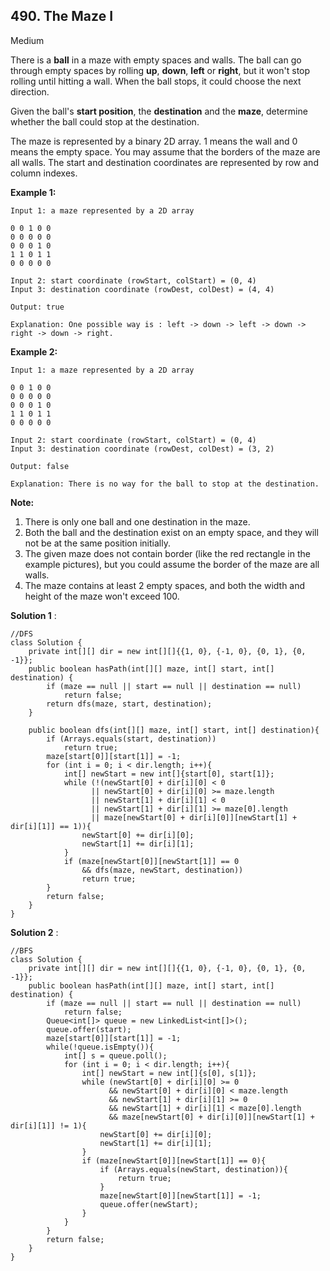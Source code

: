## 490. The Maze I

Medium

There is a **ball** in a maze with empty spaces and walls. The ball can go through empty spaces by rolling **up**, **down**, **left** or **right**, but it won't stop rolling until hitting a wall. When the ball stops, it could choose the next direction.

Given the ball's **start position**, the **destination** and the **maze**, determine whether the ball could stop at the destination.

The maze is represented by a binary 2D array. 1 means the wall and 0 means the empty space. You may assume that the borders of the maze are all walls. The start and destination coordinates are represented by row and column indexes.

 

**Example 1:**

```
Input 1: a maze represented by a 2D array

0 0 1 0 0
0 0 0 0 0
0 0 0 1 0
1 1 0 1 1
0 0 0 0 0

Input 2: start coordinate (rowStart, colStart) = (0, 4)
Input 3: destination coordinate (rowDest, colDest) = (4, 4)

Output: true

Explanation: One possible way is : left -> down -> left -> down -> right -> down -> right.
```

**Example 2:**

```
Input 1: a maze represented by a 2D array

0 0 1 0 0
0 0 0 0 0
0 0 0 1 0
1 1 0 1 1
0 0 0 0 0

Input 2: start coordinate (rowStart, colStart) = (0, 4)
Input 3: destination coordinate (rowDest, colDest) = (3, 2)

Output: false

Explanation: There is no way for the ball to stop at the destination.
```

 

**Note:**

1. There is only one ball and one destination in the maze.
2. Both the ball and the destination exist on an empty space, and they will not be at the same position initially.
3. The given maze does not contain border (like the red rectangle in the example pictures), but you could assume the border of the maze are all walls.
4. The maze contains at least 2 empty spaces, and both the width and height of the maze won't exceed 100.

**Solution 1** :

```
//DFS
class Solution {
    private int[][] dir = new int[][]{{1, 0}, {-1, 0}, {0, 1}, {0, -1}};
    public boolean hasPath(int[][] maze, int[] start, int[] destination) {
        if (maze == null || start == null || destination == null)
            return false;
        return dfs(maze, start, destination);
    }
    
    public boolean dfs(int[][] maze, int[] start, int[] destination){
        if (Arrays.equals(start, destination))
            return true;
        maze[start[0]][start[1]] = -1;
        for (int i = 0; i < dir.length; i++){
            int[] newStart = new int[]{start[0], start[1]};
            while (!(newStart[0] + dir[i][0] < 0 
                  || newStart[0] + dir[i][0] >= maze.length 
                  || newStart[1] + dir[i][1] < 0
                  || newStart[1] + dir[i][1] >= maze[0].length 
                  || maze[newStart[0] + dir[i][0]][newStart[1] + dir[i][1]] == 1)){
                newStart[0] += dir[i][0];
                newStart[1] += dir[i][1];
            }
            if (maze[newStart[0]][newStart[1]] == 0 
            	&& dfs(maze, newStart, destination))
                return true;   
        }
        return false;
    }
}
```

**Solution 2** :

```
//BFS
class Solution {
    private int[][] dir = new int[][]{{1, 0}, {-1, 0}, {0, 1}, {0, -1}};
    public boolean hasPath(int[][] maze, int[] start, int[] destination) {
        if (maze == null || start == null || destination == null)
            return false;
        Queue<int[]> queue = new LinkedList<int[]>();
        queue.offer(start);
        maze[start[0]][start[1]] = -1;
        while(!queue.isEmpty()){
            int[] s = queue.poll();
            for (int i = 0; i < dir.length; i++){
                int[] newStart = new int[]{s[0], s[1]};
                while (newStart[0] + dir[i][0] >= 0
                	  && newStart[0] + dir[i][0] < maze.length
                      && newStart[1] + dir[i][1] >= 0 
                      && newStart[1] + dir[i][1] < maze[0].length 
                      && maze[newStart[0] + dir[i][0]][newStart[1] + dir[i][1]] != 1){
                    newStart[0] += dir[i][0];
                    newStart[1] += dir[i][1];
                }
                if (maze[newStart[0]][newStart[1]] == 0){
                    if (Arrays.equals(newStart, destination)){
                        return true;
                    }
                    maze[newStart[0]][newStart[1]] = -1;
                    queue.offer(newStart);
                }
            }
        }
        return false;
    }
}
```



